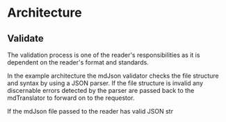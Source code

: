 # Architecture
## Validate

The validation process is one of the reader's responsibilities as it is dependent on the reader's format and standards.

In the example architecture the mdJson validator checks the file structure and syntax by using a JSON parser.  If the file structure is invalid any discernable errors detected by the parser are passed back to the mdTranslator to forward on to the requestor.

If the mdJson file passed to the reader has valid JSON str

